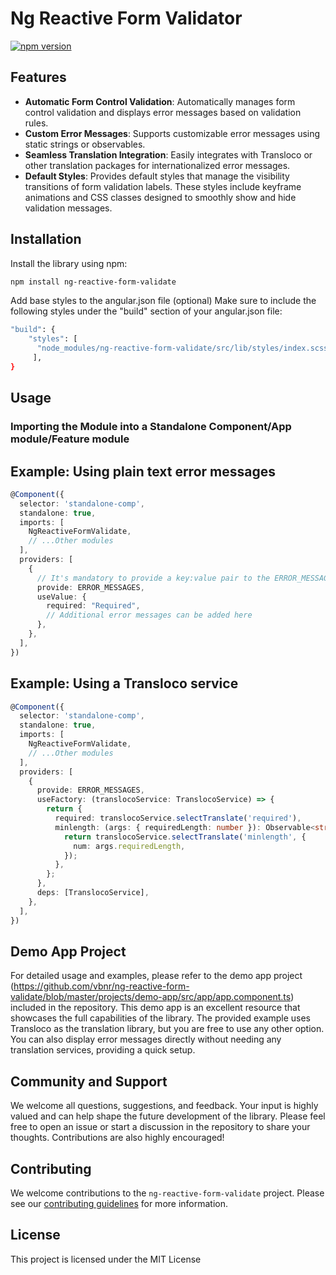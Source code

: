 # Ng Reactive Form Validator

[![npm version](https://badge.fury.io/js/ng-reactive-form-validate.svg)](https://www.npmjs.com/package/ng-reactive-form-validate)

## Features

- **Automatic Form Control Validation**: Automatically manages form control validation and displays error messages based on validation rules.
- **Custom Error Messages**: Supports customizable error messages using static strings or observables.
- **Seamless Translation Integration**: Easily integrates with Transloco or other translation packages for internationalized error messages.
- **Default Styles**: Provides default styles that manage the visibility transitions of form validation labels. These styles include keyframe animations and CSS classes designed to smoothly show and hide validation messages.

## Installation

Install the library using npm:

```bash
npm install ng-reactive-form-validate
```

Add base styles to the angular.json file (optional)
Make sure to include the following styles under the "build" section of your angular.json file:
```bash
"build": {
    "styles": [
      "node_modules/ng-reactive-form-validate/src/lib/styles/index.scss"
     ],
}
```

## Usage

### Importing the Module into a Standalone Component/App module/Feature module

## Example: Using plain text error messages

```typescript
@Component({
  selector: 'standalone-comp',
  standalone: true,
  imports: [
    NgReactiveFormValidate,
    // ...Other modules
  ],
  providers: [
    {
      // It's mandatory to provide a key:value pair to the ERROR_MESSAGES injection token
      provide: ERROR_MESSAGES,
      useValue: {
        required: "Required",
        // Additional error messages can be added here
      },
    },
  ],
})
```

## Example: Using a Transloco service

```typescript
@Component({
  selector: 'standalone-comp',
  standalone: true,
  imports: [
    NgReactiveFormValidate,
    // ...Other modules
  ],
  providers: [
    {
      provide: ERROR_MESSAGES,
      useFactory: (translocoService: TranslocoService) => {
        return {
          required: translocoService.selectTranslate('required'),
          minlength: (args: { requiredLength: number }): Observable<string> => {
            return translocoService.selectTranslate('minlength', {
              num: args.requiredLength,
            });
          },
        };
      },
      deps: [TranslocoService],
    },
  ],
})
```

## Demo App Project
For detailed usage and examples, please refer to the demo app project (https://github.com/vbnr/ng-reactive-form-validate/blob/master/projects/demo-app/src/app/app.component.ts) included in the repository. This demo app is an excellent resource that showcases 
the full capabilities of the library. The provided example uses Transloco as the translation library, but you are free to use any other option. 
You can also display error messages directly without needing any translation services, providing a quick setup.

## Community and Support
 We welcome all questions, suggestions, and feedback. Your input is highly valued and can help shape the future development of the library. 
 Please feel free to open an issue or start a discussion in the repository to share your thoughts. Contributions are also highly encouraged!

## Contributing
We welcome contributions to the `ng-reactive-form-validate` project. Please see our [contributing guidelines](CONTRIBUTING.md) for more information.

## License
This project is licensed under the MIT License
